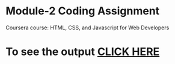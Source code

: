 

# Module-2 Coding Assignment

Coursera course: HTML, CSS, and Javascript for Web Developers

# To see the output [CLICK HERE](https://nallavedavathi.github.io/module2/)
